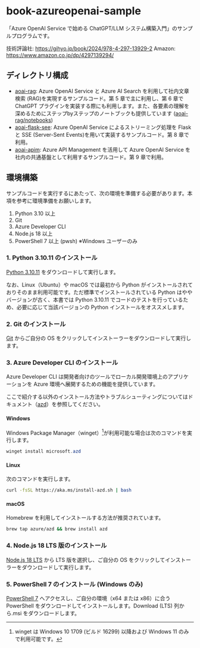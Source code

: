 # book-azureopenai-sample

「Azure OpenAI Service で始める ChatGPT/LLM システム構築入門」のサンプルプログラムです。

技術評論社: https://gihyo.jp/book/2024/978-4-297-13929-2
Amazon: https://www.amazon.co.jp/dp/4297139294/

## ディレクトリ構成

- [aoai-rag](./aoai-rag/): Azure OpenAI Service と Azure AI Search を利用して社内文章検索 (RAG)を実現するサンプルコード。第 5 章で主に利用し、第 6 章で ChatGPT プラグインを実装する際にも利用します。また、各要素の理解を深めるためにステップbyステップのノートブックも提供しています ([aoai-rag/notebooks](aoai-rag/notebooks))
- [aoai-flask-see](./aoai-flask-sse/): Azure OpenAI Service によるストリーミング処理を Flask と SSE (Server-Sent Events)を用いて実装するサンプルコード。第 8 章で利用。
- [aoai-apim](./aoai-apim/): Azure API Management を活用して Azure OpenAI Service を社内の共通基盤として利用するサンプルコード。第 9 章で利用。


## 環境構築

サンプルコードを実行するにあたって、次の環境を準備する必要があります。本項を参考に環境準備をお願いします。

1. Python 3.10 以上
2. Git
3. Azure Developer CLI
4. Node.js 18 以上
5. PowerShell 7 以上 (pwsh) ※Windows ユーザーのみ

### 1. Python 3.10.11 のインストール

[Python 3.10.11](https://www.python.org/ftp/python/3.10.11/python-3.10.11.exe) をダウンロードして実行します。

なお、Linux（Ubuntu）や macOS では最初から Python がインストールされておりそのまま利用可能です。ただ標準でインストールされている Python はややバージョンが古く、本書では Python 3.10.11 でコードのテストを行っているため、必要に応じて当該バージョンの Python インストールをオススメします。

### 2. Git のインストール

[Git](https://git-scm.com/downloads) からご自分の OS をクリックしてインストーラーをダウンロードして実行します。

### 3. Azure Developer CLI のインストール

Azure Developer CLI は開発者向けのツールでローカル開発環境上のアプリケーションを Azure 環境へ展開するための機能を提供しています。

ここで紹介する以外のインストール方法やトラブルシューティングについてはドキュメント（[azd](https://aka.ms/azd)）を参照してください。

#### Windows

Windows Package Manager（winget）[^1]が利用可能な場合は次のコマンドを実行します。

```powershell
winget install microsoft.azd
```

[^1]: winget は Windows 10 1709 (ビルド 16299) 以降および Windows 11 のみで利用可能です。

#### Linux

次のコマンドを実行します。

```bash
curl -fsSL https://aka.ms/install-azd.sh | bash
```

#### macOS

Homebrew を利用してインストールする方法が推奨されています。

```bash
brew tap azure/azd && brew install azd
```

### 4. Node.js 18 LTS 版のインストール

[Node.js 18 LTS](https://nodejs.org/ja/download) から LTS 版を選択し、ご自分の OS をクリックしてインストーラーをダウンロードして実行します。

### 5. PowerShell 7 のインストール (Windows のみ)

[PowerShell 7](https://github.com/PowerShell/PowerShell) へアクセスし、ご自分の環境（x64 または x86）に合う PowerShell をダウンロードしてインストールします。Download (LTS) 列から.msi をダウンロードします。
